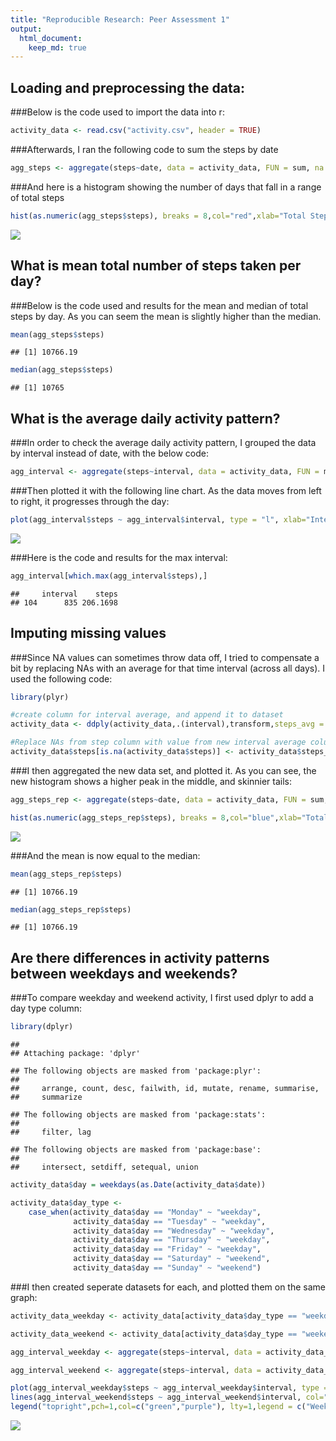 ```yaml
---
title: "Reproducible Research: Peer Assessment 1"
output: 
  html_document:
    keep_md: true
---
```



## Loading and preprocessing the data:



###Below is the code used to import the data into r:


```r
activity_data <- read.csv("activity.csv", header = TRUE)
```

###Afterwards, I ran the following code to sum the steps by date


```r
agg_steps <- aggregate(steps~date, data = activity_data, FUN = sum, na.rm=TRUE)
```

###And here is a histogram showing the number of days that fall in a range of total steps 


```r
hist(as.numeric(agg_steps$steps), breaks = 8,col="red",xlab="Total Steps",ylab="Number of Days", main="Steps Taken Per Day")
```

![](PA1_template_files/figure-html/unnamed-chunk-3-1.png)<!-- -->

## What is mean total number of steps taken per day?

###Below is the code used and results for the mean and median of total steps by day. As you can seem the mean is slightly higher than the median. 

```r
mean(agg_steps$steps)
```

```
## [1] 10766.19
```

```r
median(agg_steps$steps)
```

```
## [1] 10765
```


## What is the average daily activity pattern?
###In order to check the average daily activity pattern, I grouped the data by interval instead of date, with the below code:


```r
agg_interval <- aggregate(steps~interval, data = activity_data, FUN = mean, na.rm=TRUE)
```

###Then plotted it with the following line chart. As the data moves from left to right, it progresses through the day:

```r
plot(agg_interval$steps ~ agg_interval$interval, type = "l", xlab="Interval", ylab ="Average Steps", main = "Average Steps Per Interval")
```

![](PA1_template_files/figure-html/unnamed-chunk-6-1.png)<!-- -->

###Here is the code and results for the max interval:

```r
agg_interval[which.max(agg_interval$steps),]
```

```
##     interval    steps
## 104      835 206.1698
```

## Imputing missing values
###Since NA values can sometimes throw data off, I tried to compensate a bit by replacing NAs with an average for that time interval (across all days). I used the following code:

```r
library(plyr)

#create column for interval average, and append it to dataset
activity_data <- ddply(activity_data,.(interval),transform,steps_avg = mean(steps, na.rm = TRUE))

#Replace NAs from step column with value from new interval average column
activity_data$steps[is.na(activity_data$steps)] <- activity_data$steps_avg[is.na(activity_data$steps)]
```

###I then aggregated the new data set, and plotted it. As you can see, the new histogram shows a higher peak in the middle, and skinnier tails:

```r
agg_steps_rep <- aggregate(steps~date, data = activity_data, FUN = sum, na.rm=TRUE)

hist(as.numeric(agg_steps_rep$steps), breaks = 8,col="blue",xlab="Total Steps",ylab="Number of Days", main="Steps Taken Per Day")
```

![](PA1_template_files/figure-html/unnamed-chunk-9-1.png)<!-- -->

###And the mean is now equal to the median:

```r
mean(agg_steps_rep$steps)
```

```
## [1] 10766.19
```

```r
median(agg_steps_rep$steps)
```

```
## [1] 10766.19
```

## Are there differences in activity patterns between weekdays and weekends?
###To compare weekday and weekend activity, I first used dplyr to add a day type column:


```r
library(dplyr)
```

```
## 
## Attaching package: 'dplyr'
```

```
## The following objects are masked from 'package:plyr':
## 
##     arrange, count, desc, failwith, id, mutate, rename, summarise,
##     summarize
```

```
## The following objects are masked from 'package:stats':
## 
##     filter, lag
```

```
## The following objects are masked from 'package:base':
## 
##     intersect, setdiff, setequal, union
```

```r
activity_data$day = weekdays(as.Date(activity_data$date))

activity_data$day_type <- 
    case_when(activity_data$day == "Monday" ~ "weekday",
              activity_data$day == "Tuesday" ~ "weekday",
              activity_data$day == "Wednesday" ~ "weekday",
              activity_data$day == "Thursday" ~ "weekday",
              activity_data$day == "Friday" ~ "weekday",
              activity_data$day == "Saturday" ~ "weekend",
              activity_data$day == "Sunday" ~ "weekend")
```

###I then created seperate datasets for each, and plotted them on the same graph:

```r
activity_data_weekday <- activity_data[activity_data$day_type == "weekday",]

activity_data_weekend <- activity_data[activity_data$day_type == "weekend",]

agg_interval_weekday <- aggregate(steps~interval, data = activity_data_weekday, FUN = mean, na.rm=TRUE)

agg_interval_weekend <- aggregate(steps~interval, data = activity_data_weekend, FUN = mean, na.rm=TRUE)

plot(agg_interval_weekday$steps ~ agg_interval_weekday$interval, type = "l", xlab="Interval", ylab ="Average Steps", main = "Average Steps Per Interval", col="green")
lines(agg_interval_weekend$steps ~ agg_interval_weekend$interval, col="purple")
legend("topright",pch=1,col=c("green","purple"), lty=1,legend = c("Weekdays","Weekend"))
```

![](PA1_template_files/figure-html/unnamed-chunk-12-1.png)<!-- -->



